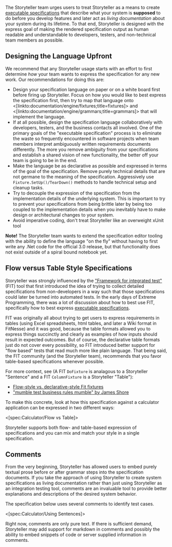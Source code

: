<!--Title:Crafting the Specification Language-->
<!--Url:language-->

The Storyteller team urges users to treat Storyteller as a means to create [executable specifications](http://c2.com/cgi/wiki?TestsAreAnExecutableSpecification) that describe what your system is **supposed** to do before you develop features and later act as _living documentation_ about your system during its lifetime. To that end, Storyteller is designed with the express goal of making the rendered specification output as human readable and understandable to developers, testers, and non-technical team members as possible.

## Designing the Language Upfront

We recommend that any Storyteller usage starts with an effort to first determine _how_ your team wants to express the specification for any new work. Our recommendations for doing this are:


* Design your specification language on paper or on a white board first before firing up Storyteller. Focus on how you would like to best express the specification first, then try to map that language onto <[linkto:documentation/engine/fixtures;title=fixtures]> and <[linkto:documentation/engine/grammars;title=grammars]> that will implement the language.
* If at all possible, design the specification language collaboratively with developers, testers, and the business contacts all involved. One of the primary goals of the "executable specification" process is to eliminate the waste so frequently encountered in software projects when team members interpret ambiguously written requirements documents differently. The more you remove ambiguity from your specifications and establish a shared vision of new functionality, the better off your team is going to be in the end.
* Make the language be as declarative as possible and expressed in terms of the goal of the specification. Remove purely technical details that are not germane to the meaning of the specification. Aggressively use `Fixture.SetUp()/TearDown()` methods to handle technical setup and cleanup tasks.
* Try to decouple the expression of the specification from the implementation details of the underlying system. This is important to try to prevent your specifications from being brittle later by being too coupled to the implementation details when you inevitably have to make design or architectural changes to your system.
* Avoid imperative coding, don't treat Storyteller like an overweight xUnit tool


<div class="alert alert-info" role="alert"><strong>Note!</strong> The Storyteller team wants to extend the specification editor tooling with the ability to define the language "on the fly" without having to first write any .Net code for the official 3.0 release, but that functionality does not exist outside of a spiral bound notebook yet.  </div>


## Flow versus Table Style Specifications

Storyteller was strongly influenced by the ["Framework for integrated test"](http://en.wikipedia.org/wiki/Framework_for_integrated_test) (FIT) tool that first introduced the idea of trying to collect detailed specifications from non-developers in a way such that those specifications could later be turned into automated tests. In the early days of Extreme Programming, there was a lot of discussion about how to best use FIT, specifically how to best express [executable specifications](http://c2.com/cgi/wiki?TestsAreAnExecutableSpecification). 

FIT was originally all about trying to get users to express requirements in tables (using Excel spreadsheets, html tables, and later a Wiki format in FitNesse) and it was good, because the table formats allowed you to express things succinctly and clearly as examples of how inputs should result in expected outcomes. But of course, the declarative table formats just do not cover every possibility, so FIT introduced better support for "flow based" tests that read much more like plain language. That being said, the FIT community (and the Storyteller team), recommends that you favor table-based specifications whenever possible.

For more context, see (A FIT `DoFixture` is analagous to a Storyteller "Sentence" and a FIT `ColumnFixture` is a Storyteller "Table"):
* [Flow-style vs. declarative-style Fit fixtures](http://testingreflections.com/node/2721)
* ["mumble test business rules mumble" by James Shore](http://www.jamesshore.com/Blog/mumble-test-business-rules-mumble.html)



To make this concrete, look at how this specification against a calculator application can be expressed in two different ways:

<[spec:Calculator/Flow vs Table]>

Storyteller supports both flow- and table-based expression of specifications and you can mix and match your style in a single specification. 

## Comments

From the very beginning, Storyteller has allowed users to embed purely textual prose before or after grammar steps into the specification documents. If you take the approach of using Storyteller to create system specifications as living documentation rather than just using Storyteller as an integration testing tool, comments are an invaluable tool to provide better explanations and descriptions of the desired system behavior.

The specification below uses several comments to identify test cases.

<[spec:Calculator/Using Sentences]>

Right now, comments are only pure text. If there is sufficient demand, Storyteller may add support for markdown in comments and possibly the ability to embed snippets of code or server supplied information in comments.
